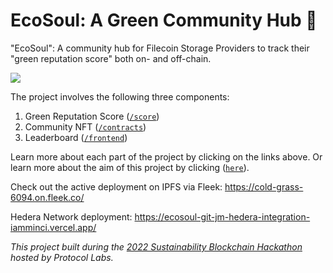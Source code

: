# EcoSoul: A Green Community Hub 🌱

"EcoSoul": A community hub for Filecoin Storage Providers to track their "green reputation score" both on- and off-chain.

![](frontend/public/landing.gif)

The project involves the following three components:

1. Green Reputation Score ([`/score`](score))
2. Community NFT ([`/contracts`](contracts))
3. Leaderboard ([`/frontend`](frontend))

Learn more about each part of the project by clicking on the links above. Or learn more about the aim of this project by clicking ([`here`](/CONTEXT.md)).

Check out the active deployment on IPFS via Fleek: https://cold-grass-6094.on.fleek.co/

Hedera Network deployment: https://ecosoul-git-jm-hedera-integration-iamminci.vercel.app/

_This project built during the [2022 Sustainability Blockchain Hackathon](https://gitcoin.co/hackathon/sustainable/?) hosted by Protocol Labs._
